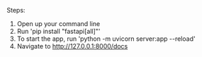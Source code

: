 Steps:

1. Open up your command line
2. Run 'pip install "fastapi[all]"'
3. To start the app, run 'python -m uvicorn server:app --reload'
4. Navigate to http://127.0.0.1:8000/docs